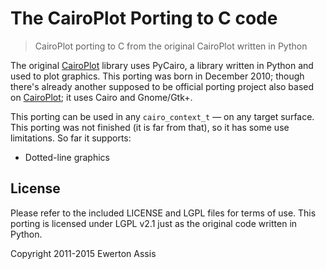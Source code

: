 # The CairoPlot Porting to C code

> CairoPlot porting to C from the original CairoPlot written in Python

The original [CairoPlot](https://launchpad.net/cairoplot) library uses PyCairo, a library written in Python
and used to plot graphics. This porting was born in December 2010; though there's already another supposed
to be official porting project also based on [CairoPlot](https://github.com/gass/cairoplot); it uses Cairo
and Gnome/Gtk+.

This porting can be used in any `cairo_context_t` &mdash; on any target surface. This porting was not finished
(it is far from that), so it has some use limitations. So far it supports:

 * Dotted-line graphics

## License

Please refer to the included LICENSE and LGPL files for terms of use. This porting is licensed under
LGPL v2.1 just as the original code written in Python.

Copyright 2011-2015 Ewerton Assis
